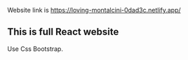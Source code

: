Website link is https://loving-montalcini-0dad3c.netlify.app/

<h2> This is full React website </h2>
Use Css Bootstrap.
